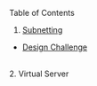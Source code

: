 Table of Contents
<br>
 1. <a href="https://github.com/DesignsMP/Lab_Reports/tree/master/Subnetting">Subnetting </a>
<ul>
  <li> <a href="https://github.com/DesignsMP/Lab_Reports/tree/master/Subnetting/Design%20Challenge">Design Challenge</a></li>
</ul>
<br>
 2. <a>Virtual Server</a>
